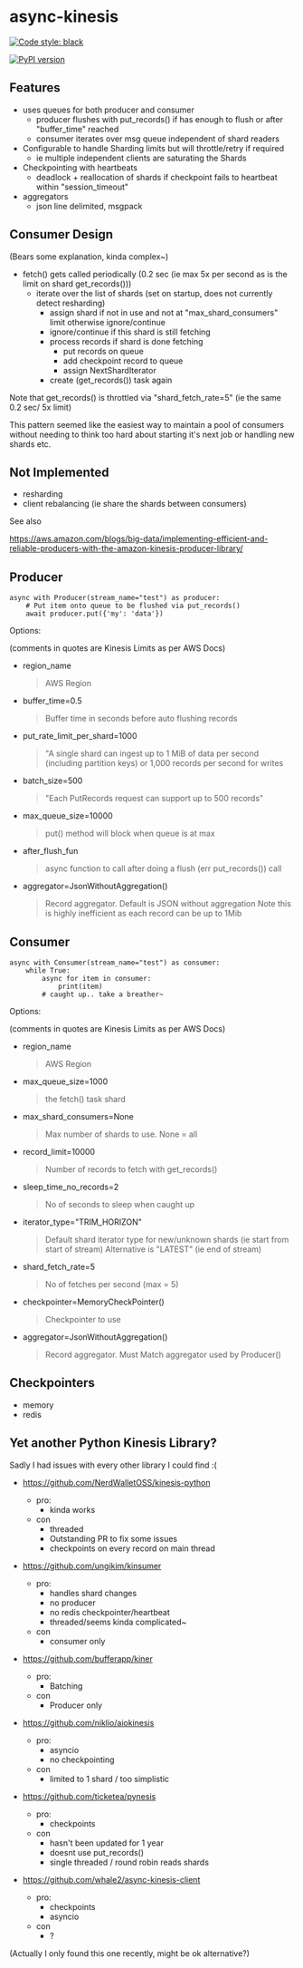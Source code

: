 # async-kinesis

[![Code style: black](https://img.shields.io/badge/code%20style-black-000000.svg)](https://github.com/python/black)

[![PyPI version](https://badge.fury.io/py/async-kinesis.svg)](https://badge.fury.io/py/async-kinesis)


## Features

- uses queues for both producer and consumer
  - producer flushes with put_records() if has enough to flush or after "buffer_time" reached
  - consumer iterates over msg queue independent of shard readers
- Configurable to handle Sharding limits but will throttle/retry if required
  - ie multiple independent clients are saturating the Shards
- Checkpointing with heartbeats
  - deadlock + reallocation of shards if checkpoint fails to heartbeat within "session_timeout"
- aggregators
    - json line delimited, msgpack

## Consumer Design

(Bears some explanation, kinda complex~)

- fetch() gets called periodically (0.2 sec (ie max 5x per second as is the limit on shard get_records()))
  - iterate over the list of shards (set on startup, does not currently detect resharding)
    - assign shard if not in use and not at "max_shard_consumers" limit otherwise ignore/continue
    - ignore/continue if this shard is still fetching
    - process records if shard is done fetching
        - put records on queue
        - add checkpoint record to queue
        - assign NextShardIterator
    - create (get_records()) task again

Note that get_records() is throttled via "shard_fetch_rate=5" (ie the same 0.2 sec/ 5x limit)

This pattern seemed like the easiest way to maintain a pool of consumers without needing to think too hard about starting it's next job or handling new shards etc.


## Not Implemented

- resharding
- client rebalancing (ie share the shards between consumers)

See also

https://aws.amazon.com/blogs/big-data/implementing-efficient-and-reliable-producers-with-the-amazon-kinesis-producer-library/


## Producer
    
    async with Producer(stream_name="test") as producer:
        # Put item onto queue to be flushed via put_records()
        await producer.put({'my': 'data'})


Options:

(comments in quotes are Kinesis Limits as per AWS Docs)

* region_name
    > AWS Region

* buffer_time=0.5
    > Buffer time in seconds before auto flushing records
    
* put_rate_limit_per_shard=1000
    > "A single shard can ingest up to 1 MiB of data per second (including partition keys) or 1,000 records per second for writes

* batch_size=500
    > "Each PutRecords request can support up to 500 records"    

* max_queue_size=10000
   > put() method will block when queue is at max 
   
* after_flush_fun
   > async function to call after doing a flush (err put_records()) call

* aggregator=JsonWithoutAggregation()
   > Record aggregator. Default is JSON without aggregation
   > Note this is highly inefficient as each record can be up to 1Mib

## Consumer

    async with Consumer(stream_name="test") as consumer:
        while True:
            async for item in consumer:
                print(item)
            # caught up.. take a breather~


Options:

(comments in quotes are Kinesis Limits as per AWS Docs)

* region_name
    > AWS Region

* max_queue_size=1000
    > the fetch() task shard 

* max_shard_consumers=None
    > Max number of shards to use. None = all
    
* record_limit=10000
    > Number of records to fetch with get_records()

* sleep_time_no_records=2
    > No of seconds to sleep when caught up
    
* iterator_type="TRIM_HORIZON"
    > Default shard iterator type for new/unknown shards (ie start from start of stream)
    > Alternative is "LATEST" (ie end of stream)

* shard_fetch_rate=5
    > No of fetches per second (max = 5)           

* checkpointer=MemoryCheckPointer()
    > Checkpointer to use

* aggregator=JsonWithoutAggregation()
   > Record aggregator. Must Match aggregator used by Producer()


## Checkpointers

- memory
- redis


## Yet another Python Kinesis Library?

Sadly I had issues with every other library I could find :(

* https://github.com/NerdWalletOSS/kinesis-python
    * pro:
        * kinda works
    * con
        * threaded
        * Outstanding PR to fix some issues
        * checkpoints on every record on main thread

* https://github.com/ungikim/kinsumer
    * pro:
        * handles shard changes
        * no producer
        * no redis checkpointer/heartbeat
        * threaded/seems kinda complicated~
    * con
        * consumer only
         
* https://github.com/bufferapp/kiner
    * pro:
        * Batching
    * con
        * Producer only

* https://github.com/niklio/aiokinesis
    * pro:
        * asyncio
        * no checkpointing
    * con
        * limited to 1 shard / too simplistic

* https://github.com/ticketea/pynesis
    * pro:
        * checkpoints
    * con
        * hasn't been updated for 1 year
        * doesnt use put_records()
        * single threaded / round robin reads shards

* https://github.com/whale2/async-kinesis-client
    * pro:
        * checkpoints
        * asyncio
    * con
        * ?

(Actually I only found this one recently, might be ok alternative?)




